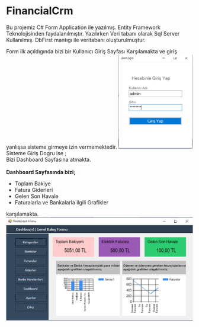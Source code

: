 # FinancialCrm
Bu projemiz C# Form Application ile yazılmış. Entity Framework Teknolojisinden faydalanılmıştır. Yazılırken Veri tabanı olarak Sql Server Kullanılmış. DbFirst mantıgı ile veritabanı oluşturulmuştur.

Form ilk açıldıgında bizi bir Kullanıcı Giriş Sayfası Karşılamakta ve giriş yanlışsa sisteme girmeye izin vermemektedir.
<img src="user.JPG" width="200px;" Height="auto;">
<br>
Sisteme Giriş Dogru ise ;
<br>
Bizi Dashboard Sayfasına atmakta. 
<br><br>
<b>Dashboard Sayfasında bizi;</b>
<br>
<ul>
  <li>Toplam Bakiye</li>
  <li>Fatura Giderleri</li>
  <li>Gelen Son Havale</li>
  <li>Faturalarla ve Bankalarla ilgili Grafikler</li>
</ul>
karşılamakta.

<img src="dashboard.JPG" width="600px;" Height="auto;">
